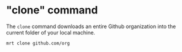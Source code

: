 # "clone" command

The `clone` command downloads an entire Github organization into the current
folder of your local machine.

```
mrt clone github.com/org
```
